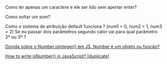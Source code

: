 Como ler apenas um caractere e ele ser lido sem apertar enter?

Como soltar um som?

Como o sistema de atribuição default funciona ? (num1 = 0, num2 = 1, num3 = 2)
Se eu passar dois parâmetros segundo valor vai para qual parâmetro 2º ou 3º ?

[Dúvida sobre o Number.isInteger() em JS. Number é um objeto ou função?](https://pt.stackoverflow.com/questions/474549/d%C3%BAvida-sobre-o-number-isinteger-em-js-number-%C3%A9-um-objeto-ou-fun%C3%A7%C3%A3o)

[How to write isNumber() in JavaScript? [duplicate]](https://stackoverflow.com/questions/20169217/how-to-write-isnumber-in-javascript)

